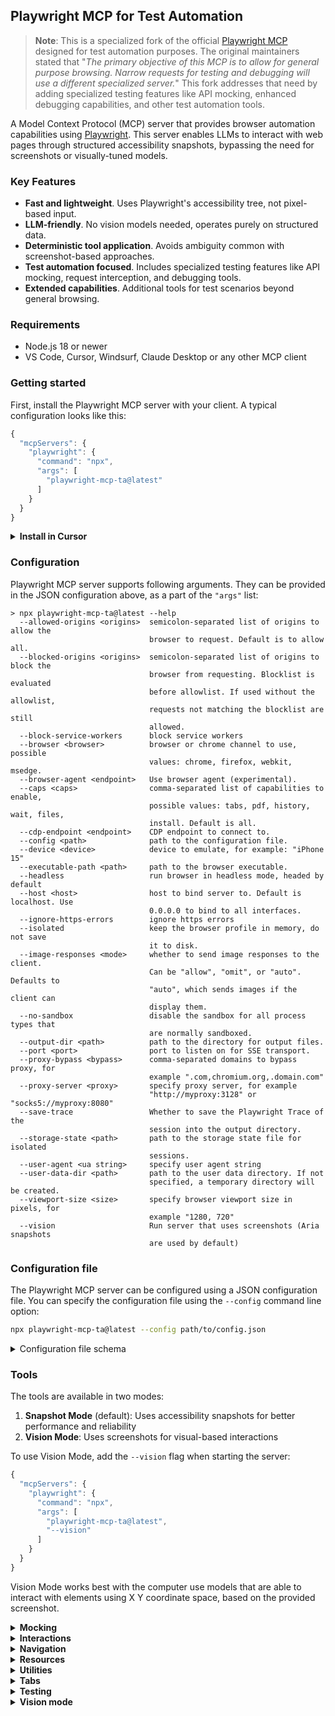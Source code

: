 ## Playwright MCP for Test Automation

> **Note**: This is a specialized fork of the official [Playwright MCP](https://github.com/microsoft/playwright-mcp) designed for test automation purposes. The original maintainers stated that "_The primary objective of this MCP is to allow for general purpose browsing. Narrow requests for testing and debugging will use a different specialized server._" This fork addresses that need by adding specialized testing features like API mocking, enhanced debugging capabilities, and other test automation tools.

A Model Context Protocol (MCP) server that provides browser automation capabilities using [Playwright](https://playwright.dev). This server enables LLMs to interact with web pages through structured accessibility snapshots, bypassing the need for screenshots or visually-tuned models.

### Key Features

- **Fast and lightweight**. Uses Playwright's accessibility tree, not pixel-based input.
- **LLM-friendly**. No vision models needed, operates purely on structured data.
- **Deterministic tool application**. Avoids ambiguity common with screenshot-based approaches.
- **Test automation focused**. Includes specialized testing features like API mocking, request interception, and debugging tools.
- **Extended capabilities**. Additional tools for test scenarios beyond general browsing.

### Requirements

- Node.js 18 or newer
- VS Code, Cursor, Windsurf, Claude Desktop or any other MCP client

<!--
// Generate using:
node utils/generate-links.js
-->

### Getting started

First, install the Playwright MCP server with your client. A typical configuration looks like this:

```js
{
  "mcpServers": {
    "playwright": {
      "command": "npx",
      "args": [
        "playwright-mcp-ta@latest"
      ]
    }
  }
}
```

<details>
<summary><b>Install in Cursor</b></summary>

#### Click the button to install:

[![Install MCP Server](https://cursor.com/deeplink/mcp-install-dark.svg)](https://cursor.com/install-mcp?name=playwright&config=eyJjb21tYW5kIjoibnB4IEBwbGF5d3JpZ2h0L21jcEBsYXRlc3QifQ%3D%3D)

</details>

### Configuration

Playwright MCP server supports following arguments. They can be provided in the JSON configuration above, as a part of the `"args"` list:

<!--- Options generated by update-readme.js -->

```
> npx playwright-mcp-ta@latest --help
  --allowed-origins <origins>  semicolon-separated list of origins to allow the
                               browser to request. Default is to allow all.
  --blocked-origins <origins>  semicolon-separated list of origins to block the
                               browser from requesting. Blocklist is evaluated
                               before allowlist. If used without the allowlist,
                               requests not matching the blocklist are still
                               allowed.
  --block-service-workers      block service workers
  --browser <browser>          browser or chrome channel to use, possible
                               values: chrome, firefox, webkit, msedge.
  --browser-agent <endpoint>   Use browser agent (experimental).
  --caps <caps>                comma-separated list of capabilities to enable,
                               possible values: tabs, pdf, history, wait, files,
                               install. Default is all.
  --cdp-endpoint <endpoint>    CDP endpoint to connect to.
  --config <path>              path to the configuration file.
  --device <device>            device to emulate, for example: "iPhone 15"
  --executable-path <path>     path to the browser executable.
  --headless                   run browser in headless mode, headed by default
  --host <host>                host to bind server to. Default is localhost. Use
                               0.0.0.0 to bind to all interfaces.
  --ignore-https-errors        ignore https errors
  --isolated                   keep the browser profile in memory, do not save
                               it to disk.
  --image-responses <mode>     whether to send image responses to the client.
                               Can be "allow", "omit", or "auto". Defaults to
                               "auto", which sends images if the client can
                               display them.
  --no-sandbox                 disable the sandbox for all process types that
                               are normally sandboxed.
  --output-dir <path>          path to the directory for output files.
  --port <port>                port to listen on for SSE transport.
  --proxy-bypass <bypass>      comma-separated domains to bypass proxy, for
                               example ".com,chromium.org,.domain.com"
  --proxy-server <proxy>       specify proxy server, for example
                               "http://myproxy:3128" or "socks5://myproxy:8080"
  --save-trace                 Whether to save the Playwright Trace of the
                               session into the output directory.
  --storage-state <path>       path to the storage state file for isolated
                               sessions.
  --user-agent <ua string>     specify user agent string
  --user-data-dir <path>       path to the user data directory. If not
                               specified, a temporary directory will be created.
  --viewport-size <size>       specify browser viewport size in pixels, for
                               example "1280, 720"
  --vision                     Run server that uses screenshots (Aria snapshots
                               are used by default)
```

<!--- End of options generated section -->

### Configuration file

The Playwright MCP server can be configured using a JSON configuration file. You can specify the configuration file
using the `--config` command line option:

```bash
npx playwright-mcp-ta@latest --config path/to/config.json
```

<details>
<summary>Configuration file schema</summary>

```typescript
{
  // Browser configuration
  browser?: {
    // Browser type to use (chromium, firefox, or webkit)
    browserName?: 'chromium' | 'firefox' | 'webkit';

    // Keep the browser profile in memory, do not save it to disk.
    isolated?: boolean;

    // Path to user data directory for browser profile persistence
    userDataDir?: string;

    // Browser launch options (see Playwright docs)
    // @see https://playwright.dev/docs/api/class-browsertype#browser-type-launch
    launchOptions?: {
      channel?: string;        // Browser channel (e.g. 'chrome')
      headless?: boolean;      // Run in headless mode
      executablePath?: string; // Path to browser executable
      // ... other Playwright launch options
    };

    // Browser context options
    // @see https://playwright.dev/docs/api/class-browser#browser-new-context
    contextOptions?: {
      viewport?: { width: number, height: number };
      // ... other Playwright context options
    };

    // CDP endpoint for connecting to existing browser
    cdpEndpoint?: string;

    // Remote Playwright server endpoint
    remoteEndpoint?: string;
  },

  // Server configuration
  server?: {
    port?: number;  // Port to listen on
    host?: string;  // Host to bind to (default: localhost)
  },

  // List of enabled capabilities
  capabilities?: Array<
    'core' |    // Core browser automation
    'tabs' |    // Tab management
    'pdf' |     // PDF generation
    'history' | // Browser history
    'wait' |    // Wait utilities
    'files' |   // File handling
    'install' | // Browser installation
    'testing'   // Testing
  >;

  // Enable vision mode (screenshots instead of accessibility snapshots)
  vision?: boolean;

  // Directory for output files
  outputDir?: string;

  // Network configuration
  network?: {
    // List of origins to allow the browser to request. Default is to allow all. Origins matching both `allowedOrigins` and `blockedOrigins` will be blocked.
    allowedOrigins?: string[];

    // List of origins to block the browser to request. Origins matching both `allowedOrigins` and `blockedOrigins` will be blocked.
    blockedOrigins?: string[];
  };

  /**
   * Do not send image responses to the client.
   */
  noImageResponses?: boolean;
}
```

</details>

### Tools

The tools are available in two modes:

1. **Snapshot Mode** (default): Uses accessibility snapshots for better performance and reliability
2. **Vision Mode**: Uses screenshots for visual-based interactions

To use Vision Mode, add the `--vision` flag when starting the server:

```js
{
  "mcpServers": {
    "playwright": {
      "command": "npx",
      "args": [
        "playwright-mcp-ta@latest",
        "--vision"
      ]
    }
  }
}
```

Vision Mode works best with the computer use models that are able to interact with elements using
X Y coordinate space, based on the provided screenshot.

<!--- Tools generated by update-readme.js -->

<details>
<summary><b>Mocking</b></summary>

<!-- NOTE: This has been generated via update-readme.js -->

- **browser_mock_api**
  - Title: Mock API responses
  - Description: Mock API responses by intercepting network requests
  - Parameters:
    - `url` (string): URL pattern to match for interception (supports glob and regex patterns)
    - `method` (string, optional): HTTP method to match (ALL matches any method)
    - `status` (number, optional): HTTP status code to return
    - `contentType` (string, optional): Content-Type header for the response
    - `body` (string): Response body content (typically JSON formatted as a string)
    - `headers` (object, optional): Additional response headers to include
  - Read-only: **true**

<!-- NOTE: This has been generated via update-readme.js -->

- **browser_clear_mock_api**
  - Title: Clear Mock API responses
  - Description: Clear Mock API responses
  - Parameters:
    - `url` (string): URL pattern to remove mocking for. If not provided, all mocks will be cleared
  - Read-only: **true**

</details>

<details>
<summary><b>Interactions</b></summary>

<!-- NOTE: This has been generated via update-readme.js -->

- **browser_snapshot**
  - Title: Page snapshot
  - Description: Capture accessibility snapshot of the current page, this is better than screenshot
  - Parameters: None
  - Read-only: **true**

<!-- NOTE: This has been generated via update-readme.js -->

- **browser_click**
  - Title: Click
  - Description: Perform click on a web page
  - Parameters:
    - `element` (string): Human-readable element description used to obtain permission to interact with the element
    - `ref` (string): Exact target element reference from the page snapshot
  - Read-only: **false**

<!-- NOTE: This has been generated via update-readme.js -->

- **browser_drag**
  - Title: Drag mouse
  - Description: Perform drag and drop between two elements
  - Parameters:
    - `startElement` (string): Human-readable source element description used to obtain the permission to interact with the element
    - `startRef` (string): Exact source element reference from the page snapshot
    - `endElement` (string): Human-readable target element description used to obtain the permission to interact with the element
    - `endRef` (string): Exact target element reference from the page snapshot
  - Read-only: **false**

<!-- NOTE: This has been generated via update-readme.js -->

- **browser_hover**
  - Title: Hover mouse
  - Description: Hover over element on page
  - Parameters:
    - `element` (string): Human-readable element description used to obtain permission to interact with the element
    - `ref` (string): Exact target element reference from the page snapshot
  - Read-only: **true**

<!-- NOTE: This has been generated via update-readme.js -->

- **browser_type**
  - Title: Type text
  - Description: Type text into editable element
  - Parameters:
    - `element` (string): Human-readable element description used to obtain permission to interact with the element
    - `ref` (string): Exact target element reference from the page snapshot
    - `text` (string): Text to type into the element
    - `submit` (boolean, optional): Whether to submit entered text (press Enter after)
    - `slowly` (boolean, optional): Whether to type one character at a time. Useful for triggering key handlers in the page. By default entire text is filled in at once.
  - Read-only: **false**

<!-- NOTE: This has been generated via update-readme.js -->

- **browser_select_option**
  - Title: Select option
  - Description: Select an option in a dropdown
  - Parameters:
    - `element` (string): Human-readable element description used to obtain permission to interact with the element
    - `ref` (string): Exact target element reference from the page snapshot
    - `values` (array): Array of values to select in the dropdown. This can be a single value or multiple values.
  - Read-only: **false**

<!-- NOTE: This has been generated via update-readme.js -->

- **browser_press_key**
  - Title: Press a key
  - Description: Press a key on the keyboard
  - Parameters:
    - `key` (string): Name of the key to press or a character to generate, such as `ArrowLeft` or `a`
  - Read-only: **false**

<!-- NOTE: This has been generated via update-readme.js -->

- **browser_wait_for**
  - Title: Wait for
  - Description: Wait for text to appear or disappear or a specified time to pass
  - Parameters:
    - `time` (number, optional): The time to wait in seconds
    - `text` (string, optional): The text to wait for
    - `textGone` (string, optional): The text to wait for to disappear
  - Read-only: **true**

<!-- NOTE: This has been generated via update-readme.js -->

- **browser_file_upload**
  - Title: Upload files
  - Description: Upload one or multiple files
  - Parameters:
    - `paths` (array): The absolute paths to the files to upload. Can be a single file or multiple files.
  - Read-only: **false**

<!-- NOTE: This has been generated via update-readme.js -->

- **browser_handle_dialog**
  - Title: Handle a dialog
  - Description: Handle a dialog
  - Parameters:
    - `accept` (boolean): Whether to accept the dialog.
    - `promptText` (string, optional): The text of the prompt in case of a prompt dialog.
  - Read-only: **false**

</details>

<details>
<summary><b>Navigation</b></summary>

<!-- NOTE: This has been generated via update-readme.js -->

- **browser_navigate**
  - Title: Navigate to a URL
  - Description: Navigate to a URL
  - Parameters:
    - `url` (string): The URL to navigate to
  - Read-only: **false**

<!-- NOTE: This has been generated via update-readme.js -->

- **browser_navigate_back**
  - Title: Go back
  - Description: Go back to the previous page
  - Parameters: None
  - Read-only: **true**

<!-- NOTE: This has been generated via update-readme.js -->

- **browser_navigate_forward**
  - Title: Go forward
  - Description: Go forward to the next page
  - Parameters: None
  - Read-only: **true**

</details>

<details>
<summary><b>Resources</b></summary>

<!-- NOTE: This has been generated via update-readme.js -->

- **browser_take_screenshot**
  - Title: Take a screenshot
  - Description: Take a screenshot of the current page. You can't perform actions based on the screenshot, use browser_snapshot for actions.
  - Parameters:
    - `raw` (boolean, optional): Whether to return without compression (in PNG format). Default is false, which returns a JPEG image.
    - `filename` (string, optional): File name to save the screenshot to. Defaults to `page-{timestamp}.{png|jpeg}` if not specified.
    - `element` (string, optional): Human-readable element description used to obtain permission to screenshot the element. If not provided, the screenshot will be taken of viewport. If element is provided, ref must be provided too.
    - `ref` (string, optional): Exact target element reference from the page snapshot. If not provided, the screenshot will be taken of viewport. If ref is provided, element must be provided too.
  - Read-only: **true**

<!-- NOTE: This has been generated via update-readme.js -->

- **browser_pdf_save**
  - Title: Save as PDF
  - Description: Save page as PDF
  - Parameters:
    - `filename` (string, optional): File name to save the pdf to. Defaults to `page-{timestamp}.pdf` if not specified.
  - Read-only: **true**

<!-- NOTE: This has been generated via update-readme.js -->

- **browser_network_requests**
  - Title: List network requests
  - Description: Returns all network requests since loading the page
  - Parameters: None
  - Read-only: **true**

<!-- NOTE: This has been generated via update-readme.js -->

- **browser_console_messages**
  - Title: Get console messages
  - Description: Returns all console messages
  - Parameters: None
  - Read-only: **true**

</details>

<details>
<summary><b>Utilities</b></summary>

<!-- NOTE: This has been generated via update-readme.js -->

- **browser_install**
  - Title: Install the browser specified in the config
  - Description: Install the browser specified in the config. Call this if you get an error about the browser not being installed.
  - Parameters: None
  - Read-only: **false**

<!-- NOTE: This has been generated via update-readme.js -->

- **browser_close**
  - Title: Close browser
  - Description: Close the page
  - Parameters: None
  - Read-only: **true**

<!-- NOTE: This has been generated via update-readme.js -->

- **browser_resize**
  - Title: Resize browser window
  - Description: Resize the browser window
  - Parameters:
    - `width` (number): Width of the browser window
    - `height` (number): Height of the browser window
  - Read-only: **true**

</details>

<details>
<summary><b>Tabs</b></summary>

<!-- NOTE: This has been generated via update-readme.js -->

- **browser_tab_list**
  - Title: List tabs
  - Description: List browser tabs
  - Parameters: None
  - Read-only: **true**

<!-- NOTE: This has been generated via update-readme.js -->

- **browser_tab_new**
  - Title: Open a new tab
  - Description: Open a new tab
  - Parameters:
    - `url` (string, optional): The URL to navigate to in the new tab. If not provided, the new tab will be blank.
  - Read-only: **true**

<!-- NOTE: This has been generated via update-readme.js -->

- **browser_tab_select**
  - Title: Select a tab
  - Description: Select a tab by index
  - Parameters:
    - `index` (number): The index of the tab to select
  - Read-only: **true**

<!-- NOTE: This has been generated via update-readme.js -->

- **browser_tab_close**
  - Title: Close a tab
  - Description: Close a tab
  - Parameters:
    - `index` (number, optional): The index of the tab to close. Closes current tab if not provided.
  - Read-only: **false**

</details>

<details>
<summary><b>Testing</b></summary>

<!-- NOTE: This has been generated via update-readme.js -->

- **browser_generate_playwright_test**
  - Title: Generate a Playwright test
  - Description: Generate a Playwright test for given scenario
  - Parameters:
    - `name` (string): The name of the test
    - `description` (string): The description of the test
    - `steps` (array): The steps of the test
  - Read-only: **true**

</details>

<details>
<summary><b>Vision mode</b></summary>

<!-- NOTE: This has been generated via update-readme.js -->

- **browser_screen_capture**
  - Title: Take a screenshot
  - Description: Take a screenshot of the current page
  - Parameters: None
  - Read-only: **true**

<!-- NOTE: This has been generated via update-readme.js -->

- **browser_screen_move_mouse**
  - Title: Move mouse
  - Description: Move mouse to a given position
  - Parameters:
    - `element` (string): Human-readable element description used to obtain permission to interact with the element
    - `x` (number): X coordinate
    - `y` (number): Y coordinate
  - Read-only: **true**

<!-- NOTE: This has been generated via update-readme.js -->

- **browser_screen_click**
  - Title: Click
  - Description: Click left mouse button
  - Parameters:
    - `element` (string): Human-readable element description used to obtain permission to interact with the element
    - `x` (number): X coordinate
    - `y` (number): Y coordinate
  - Read-only: **false**

<!-- NOTE: This has been generated via update-readme.js -->

- **browser_screen_drag**
  - Title: Drag mouse
  - Description: Drag left mouse button
  - Parameters:
    - `element` (string): Human-readable element description used to obtain permission to interact with the element
    - `startX` (number): Start X coordinate
    - `startY` (number): Start Y coordinate
    - `endX` (number): End X coordinate
    - `endY` (number): End Y coordinate
  - Read-only: **false**

<!-- NOTE: This has been generated via update-readme.js -->

- **browser_screen_type**
  - Title: Type text
  - Description: Type text
  - Parameters:
    - `text` (string): Text to type into the element
    - `submit` (boolean, optional): Whether to submit entered text (press Enter after)
  - Read-only: **false**

<!-- NOTE: This has been generated via update-readme.js -->

- **browser_press_key**
  - Title: Press a key
  - Description: Press a key on the keyboard
  - Parameters:
    - `key` (string): Name of the key to press or a character to generate, such as `ArrowLeft` or `a`
  - Read-only: **false**

<!-- NOTE: This has been generated via update-readme.js -->

- **browser_wait_for**
  - Title: Wait for
  - Description: Wait for text to appear or disappear or a specified time to pass
  - Parameters:
    - `time` (number, optional): The time to wait in seconds
    - `text` (string, optional): The text to wait for
    - `textGone` (string, optional): The text to wait for to disappear
  - Read-only: **true**

<!-- NOTE: This has been generated via update-readme.js -->

- **browser_file_upload**
  - Title: Upload files
  - Description: Upload one or multiple files
  - Parameters:
    - `paths` (array): The absolute paths to the files to upload. Can be a single file or multiple files.
  - Read-only: **false**

<!-- NOTE: This has been generated via update-readme.js -->

- **browser_handle_dialog**
  - Title: Handle a dialog
  - Description: Handle a dialog
  - Parameters:
    - `accept` (boolean): Whether to accept the dialog.
    - `promptText` (string, optional): The text of the prompt in case of a prompt dialog.
  - Read-only: **false**

</details>

<!--- End of tools generated section -->
